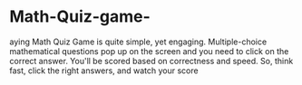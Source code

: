 # Math-Quiz-game-
aying Math Quiz Game is quite simple, yet engaging. Multiple-choice mathematical questions pop up on the screen and you need to click on the correct answer. You'll be scored based on correctness and speed. So, think fast, click the right answers, and watch your score
